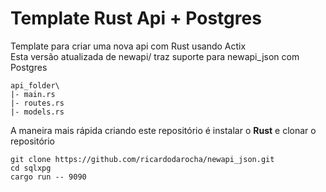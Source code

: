 # Template Rust Api + Postgres

Template para criar uma nova api com Rust usando Actix  
Esta versão atualizada de newapi/ traz suporte para newapi_json com Postgres


```
api_folder\
|- main.rs
|- routes.rs
|- models.rs
```

A maneira mais rápida criando este repositório é instalar o **Rust** e clonar o repositório

```Shell
git clone https://github.com/ricardodarocha/newapi_json.git
cd sqlxpg 
cargo run -- 9090
```
